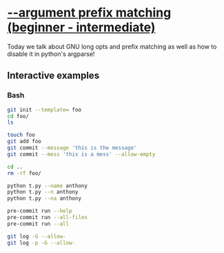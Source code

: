 # [--argument prefix matching (beginner - intermediate)](https://youtu.be/jrs0l3HJ-Ow)

Today we talk about GNU long opts and prefix matching as well as how to disable it in python's argparse!

## Interactive examples

### Bash

```bash
git init --template= foo
cd foo/
ls

touch foo
git add foo
git commit --message 'this is the message'
git commit --mess 'this is a mess' --allow-empty

cd ..
rm -rf foo/

python t.py --name anthony
python t.py --n anthony
python t.py --na anthony

pre-commit run --help
pre-commit run --all-files
pre-commit run --all

git log -G --allow-
git log -p -G --allow-
```
